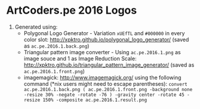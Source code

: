 # ArtCoders.pe 2016 Logos

1. Generated using:
    * Polygonal Logo Generator - Variation `xUEfTL` and `#000000` in every color slot: http://xpktro.github.io/polygonal_logo_generator/ (saved as `ac.pe.2016.1.back.png`)
    * Triangular pattern image converter - Using `ac.pe.2016.1.png` as image souce and 1 as Image Reduction Scale:  http://xpktro.github.io/triangular_pattern_image_generator/ (saved as `ac.pe.2016.1.front.png`)
    * imagemagick: http://www.imagemagick.org/ using the following command (*nix users might need to escape parentheses):
        ```convert ac.pe.2016.1.back.png ( ac.pe.2016.1.front.png -background none -resize 30% -negate -rotate -76 ) -gravity center -rotate 45 -resize 150% -composite ac.pe.2016.1.result.png```